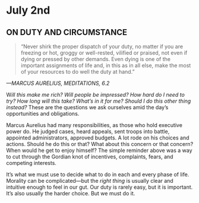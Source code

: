 # July 2nd
## ON DUTY AND CIRCUMSTANCE

> “Never shirk the proper dispatch of your duty, no matter if you are freezing or hot, groggy or well-rested, vilified or praised, not even if dying or pressed by other demands. Even dying is one of the important assignments of life and, in this as in all else, make the most of your resources to do well the duty at hand.”

*—MARCUS AURELIUS, MEDITATIONS, 6.2*

W*ill this make me rich? Will people be impressed? How hard do I need to try? How long will this take? What’s in it for me? Should I do this other thing instead?* These are the questions we ask ourselves amid the day’s opportunities and obligations.

Marcus Aurelius had many responsibilities, as those who hold executive power do. He judged cases, heard appeals, sent troops into battle, appointed administrators, approved budgets. A lot rode on his choices and actions. Should he do this or that? What about this concern or that concern? When would he get to enjoy himself? The simple reminder above was a way to cut through the Gordian knot of incentives, complaints, fears, and competing interests.

It’s what we must use to decide what to do in each and every phase of life. Morality can be complicated—but the *right thing* is usually clear and intuitive enough to feel in our gut. Our duty is rarely easy, but it is important. It’s also usually the harder choice. But we must do it.

